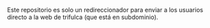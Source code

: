 Este repositorio es solo un redireccionador para enviar a los
usuarios directo a la web de trifulca (que está en subdominio).
